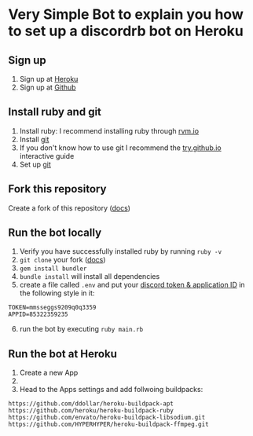# Very Simple Bot to explain you how to set up a discordrb bot on Heroku

## Sign up

1. Sign up at [Heroku](https://www.heroku.com)
2. Sign up at [Github](https://github.com/)

## Install ruby and git

1. Install ruby: I recommend installing ruby through [rvm.io](https://rvm.io/)
2. Install [git](https://git-scm.com/downloads)
 1. If you don't know how to use git I recommend the [try.github.io](https://try.github.io/) interactive guide
 2. Set up [git](https://git-scm.com/book/en/v2/Getting-Started-First-Time-Git-Setup)

## Fork this repository
Create a fork of this repository ([docs](https://help.github.com/articles/fork-a-repo/))

## Run the bot locally
1. Verify you have successfully installed ruby by running `ruby -v`
2. `git clone` your fork ([docs](https://help.github.com/articles/cloning-a-repository/))
3. `gem install bundler`
4. `bundle install` will install all dependencies
5. create a file called `.env` and put your [discord token & application ID](https://discordapp.com/developers/applications/me) in the following style in it:
```
TOKEN=mmsseggs9209q0q3359
APPID=85322359235
```
6. run the bot by executing `ruby main.rb`

## Run the bot at Heroku
1. Create a new App
2.
3. Head to the Apps settings and add follwoing buildpacks:
```
https://github.com/ddollar/heroku-buildpack-apt
https://github.com/heroku/heroku-buildpack-ruby
https://github.com/envato/heroku-buildpack-libsodium.git
https://github.com/HYPERHYPER/heroku-buildpack-ffmpeg.git
```
